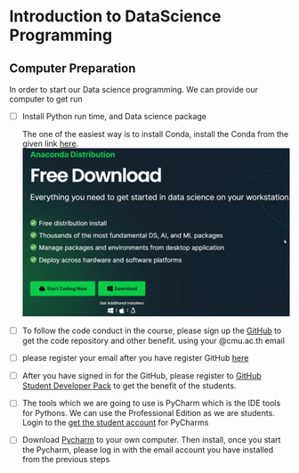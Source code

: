 # Introduction to DataScience Programming

## Computer Preparation
In order to start our Data science programming. 
We can provide our computer to get run
- [ ] Install Python run time, and Data science package

    The one of the easiest way is to install Conda,
    install the Conda from the given link [here](https://www.anaconda.com/download).
![img.png](img.png)
- [ ] To follow the code conduct in the course, 
please sign up the [GitHub](https://github.com/) to get the code repository  and other benefit. 
using your @cmu.ac.th email
- [ ] please register your email after you have register GitHub [here](https://forms.gle/P7MBZVDhZcS6aC1QA)
- [ ] After you have signed in for the GitHub, please register to [GitHub Student Developer Pack](https://education.github.com/pack) 
to get the benefit of the students.
- [ ] The tools which we are going to use is PyCharm which is the IDE tools for Pythons. We can use the Professional Edition as we are students.
Login to the [ get the student account](https://www.jetbrains.com/lp/leaflets-gdc/students/) for PyCharms
- [ ] Download [Pycharm](https://www.jetbrains.com/pycharm/) to your own computer. Then install, once you start the Pycharm, please 
log in with the email account you have installed from the previous steps
    
